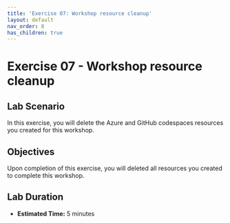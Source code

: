 ```yaml
---
title: 'Exercise 07: Workshop resource cleanup'
layout: default
nav_order: 8
has_children: true
---
```


# Exercise 07 - Workshop resource cleanup

## Lab Scenario

In this exercise, you will delete the Azure and GitHub codespaces resources you created for this workshop.

## Objectives

Upon completion of this exercise, you will deleted all resources you created to complete this workshop.

## Lab Duration

- **Estimated Time:** 5 minutes
